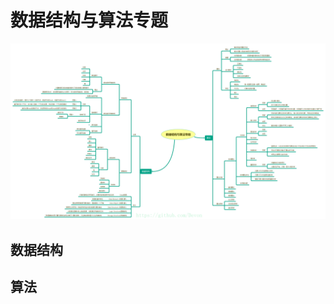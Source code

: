 # 数据结构与算法专题 

![数据结构与算法专题](https://github.com/Devonmusa/demos-parent/blob/develop/algorithm/img/DataStructureAndAlgorithm.png)

##  数据结构
  

## 算法
